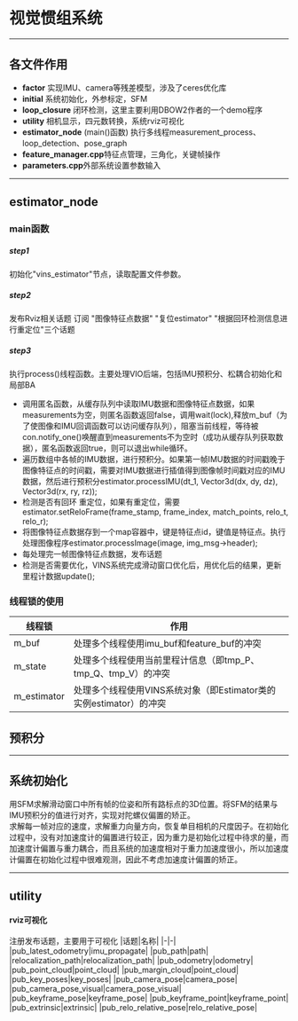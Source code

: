 # 视觉惯组系统
-----
## 各文件作用

* **factor** 实现IMU、camera等残差模型，涉及了ceres优化库  
* **initial** 系统初始化，外参标定，SFM  
* **loop_closure** 闭环检测，这里主要利用DBOW2作者的一个demo程序  
* **utility** 相机显示，四元数转换，系统rviz可视化  
* **estimator_node** (main()函数) 执行多线程measurement_process、loop_detection、pose_graph  
* **feature_manager.cpp**特征点管理，三角化，关键帧操作  
* **parameters.cpp**外部系统设置参数输入  

----

## estimator_node  
### main函数
##### step1
初始化"vins_estimator"节点，读取配置文件参数。
##### step2
发布Rviz相关话题
订阅 "图像特征点数据" "复位estimator" "根据回环检测信息进行重定位"三个话题
##### step3
执行process()线程函数。主要处理VIO后端，包括IMU预积分、松耦合初始化和局部BA
* 调用匿名函数，从缓存队列中读取IMU数据和图像特征点数据，如果measurements为空，则匿名函数返回false，调用wait(lock),释放m_buf（为了使图像和IMU回调函数可以访问缓存队列），阻塞当前线程，等待被con.notify_one()唤醒直到measurements不为空时（成功从缓存队列获取数据），匿名函数返回true，则可以退出while循环。
* 遍历数组中各帧的IMU数据，进行预积分。如果第一帧IMU数据的时间戳晚于图像特征点的时间戳，需要对IMU数据进行插值得到图像帧时间戳对应的IMU数据，然后进行预积分estimator.processIMU(dt_1, Vector3d(dx, dy, dz), Vector3d(rx, ry, rz));
* 检测是否有回环 重定位，如果有重定位，需要estimator.setReloFrame(frame_stamp, frame_index, match_points, relo_t, relo_r);
* 将图像特征点数据存到一个map容器中，键是特征点id，键值是特征点。执行处理图像程序estimator.processImage(image, img_msg->header);
* 每处理完一帧图像特征点数据，发布话题
* 检测是否需要优化，VINS系统完成滑动窗口优化后，用优化后的结果，更新里程计数据update();

### 线程锁的使用
|线程锁|作用|
|-|-|
|m_buf|处理多个线程使用imu_buf和feature_buf的冲突|
|m_state|处理多个线程使用当前里程计信息（即tmp_P、tmp_Q、tmp_V）的冲突|
|m_estimator|处理多个线程使用VINS系统对象（即Estimator类的实例estimator）的冲突|


## 预积分

----
## 系统初始化  
用SFM求解滑动窗口中所有帧的位姿和所有路标点的3D位置。将SFM的结果与IMU预积分的值进行对齐，实现对陀螺仪偏置的矫正。  
求解每一帧对应的速度，求解重力向量方向，恢复单目相机的尺度因子。在初始化过程中，没有对加速度计的偏置进行较正，因为重力是初始化过程中待求的量，而加速度计偏置与重力耦合，而且系统的加速度相对于重力加速度很小，所以加速度计偏置在初始化过程中很难观测，因此不考虑加速度计偏置的矫正。











----
## utility

#### rviz可视化


注册发布话题，主要用于可视化
|话题|名称|
|-|-|
|pub_latest_odometry|imu_propagate|
|pub_path|path|
|relocalization_path|relocalization_path|
|pub_odometry|odometry|
|pub_point_cloud|point_cloud|
|pub_margin_cloud|point_cloud|
|pub_key_poses|key_poses|
|pub_camera_pose|camera_pose|
|pub_camera_pose_visual|camera_pose_visual|
|pub_keyframe_pose|keyframe_pose|
|pub_keyframe_point|keyframe_point|
|pub_extrinsic|extrinsic|
|pub_relo_relative_pose|relo_relative_pose|
